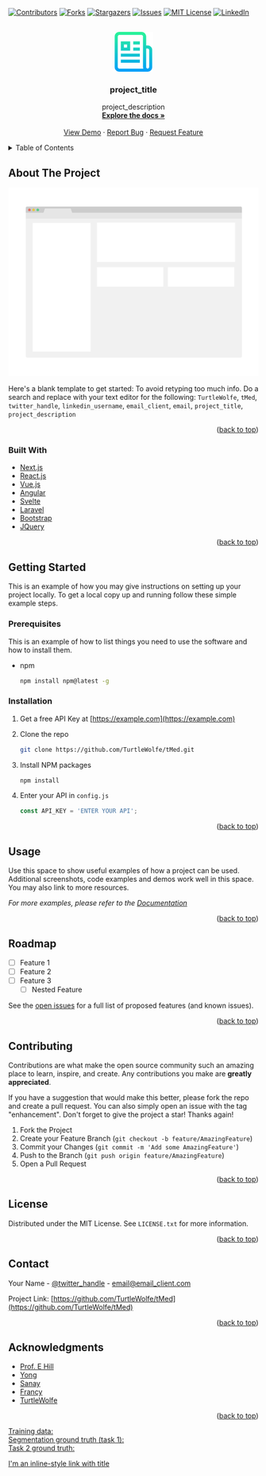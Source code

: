 <div id="top"></div>
<!--
*** Thanks for checking out the Best-README-Template. If you have a suggestion
*** that would make this better, please fork the repo and create a pull request
*** or simply open an issue with the tag "enhancement".
*** Don't forget to give the project a star!
*** Thanks again! Now go create something AMAZING! :D
-->

<!-- PROJECT SHIELDS -->
<!--
*** I'm using markdown "reference style" links for readability.
*** Reference links are enclosed in brackets [ ] instead of parentheses ( ).
*** See the bottom of this document for the declaration of the reference variables
*** for contributors-url, forks-url, etc. This is an optional, concise syntax you may use.
*** https://www.markdownguide.org/basic-syntax/#reference-style-links
-->
[![Contributors][contributors-shield]][contributors-url]
[![Forks][forks-shield]][forks-url]
[![Stargazers][stars-shield]][stars-url]
[![Issues][issues-shield]][issues-url]
[![MIT License][license-shield]][license-url]
[![LinkedIn][linkedin-shield]][linkedin-url]

<!-- PROJECT LOGO -->
<br />
<div align="center">
  <a href="https://github.com/TurtleWolfe/tMed">
    <img src="./Best-README-Template-master/images/logo.png" alt="Logo" width="80" height="80">
  </a>

<h3 align="center">project_title</h3>

  <p align="center">
    project_description
    <br />
    <a href="https://github.com/TurtleWolfe/tMed"><strong>Explore the docs »</strong></a>
    <br />
    <br />
    <a href="https://github.com/TurtleWolfe/tMed">View Demo</a>
    ·
    <a href="https://github.com/TurtleWolfe/tMed/issues">Report Bug</a>
    ·
    <a href="https://github.com/TurtleWolfe/tMed/issues">Request Feature</a>
  </p>
</div>

<!-- TABLE OF CONTENTS -->
<details>
  <summary>Table of Contents</summary>
  <ol>
    <li>
      <a href="#about-the-project">About The Project</a>
      <ul>
        <li><a href="#built-with">Built With</a></li>
      </ul>
    </li>
    <li>
      <a href="#getting-started">Getting Started</a>
      <ul>
        <li><a href="#prerequisites">Prerequisites</a></li>
        <li><a href="#installation">Installation</a></li>
      </ul>
    </li>
    <li><a href="#usage">Usage</a></li>
    <li><a href="#roadmap">Roadmap</a></li>
    <li><a href="#contributing">Contributing</a></li>
    <li><a href="#license">License</a></li>
    <li><a href="#contact">Contact</a></li>
    <li><a href="#acknowledgments">Acknowledgments</a></li>
  </ol>
</details>

<!-- ABOUT THE PROJECT -->
## About The Project

[![Product Name Screen Shot][product-screenshot]](https://example.com)

Here's a blank template to get started: To avoid retyping too much info. Do a search and replace with your text editor for the following: `TurtleWolfe`, `tMed`, `twitter_handle`, `linkedin_username`, `email_client`, `email`, `project_title`, `project_description`

<p align="right">(<a href="#top">back to top</a>)</p>

### Built With

* [Next.js](https://nextjs.org/)
* [React.js](https://reactjs.org/)
* [Vue.js](https://vuejs.org/)
* [Angular](https://angular.io/)
* [Svelte](https://svelte.dev/)
* [Laravel](https://laravel.com)
* [Bootstrap](https://getbootstrap.com)
* [JQuery](https://jquery.com)

<p align="right">(<a href="#top">back to top</a>)</p>

<!-- GETTING STARTED -->
## Getting Started

This is an example of how you may give instructions on setting up your project locally.
To get a local copy up and running follow these simple example steps.

### Prerequisites

This is an example of how to list things you need to use the software and how to install them.

* npm

  ```sh
  npm install npm@latest -g
  ```

### Installation

1. Get a free API Key at [https://example.com](https://example.com)
2. Clone the repo

   ```sh
   git clone https://github.com/TurtleWolfe/tMed.git
   ```

3. Install NPM packages

   ```sh
   npm install
   ```

4. Enter your API in `config.js`

   ```js
   const API_KEY = 'ENTER YOUR API';
   ```

<p align="right">(<a href="#top">back to top</a>)</p>

<!-- USAGE EXAMPLES -->
## Usage

Use this space to show useful examples of how a project can be used. Additional screenshots, code examples and demos work well in this space. You may also link to more resources.

_For more examples, please refer to the [Documentation](https://example.com)_

<p align="right">(<a href="#top">back to top</a>)</p>

<!-- ROADMAP -->
## Roadmap

- [ ] Feature 1
- [ ] Feature 2
- [ ] Feature 3
    - [ ] Nested Feature

See the [open issues](https://github.com/TurtleWolfe/tMed/issues) for a full list of proposed features (and known issues).

<p align="right">(<a href="#top">back to top</a>)</p>

<!-- CONTRIBUTING -->
## Contributing

Contributions are what make the open source community such an amazing place to learn, inspire, and create. Any contributions you make are **greatly appreciated**.

If you have a suggestion that would make this better, please fork the repo and create a pull request. You can also simply open an issue with the tag "enhancement".
Don't forget to give the project a star! Thanks again!

1. Fork the Project
2. Create your Feature Branch (`git checkout -b feature/AmazingFeature`)
3. Commit your Changes (`git commit -m 'Add some AmazingFeature'`)
4. Push to the Branch (`git push origin feature/AmazingFeature`)
5. Open a Pull Request

<p align="right">(<a href="#top">back to top</a>)</p>

<!-- LICENSE -->
## License

Distributed under the MIT License. See `LICENSE.txt` for more information.

<p align="right">(<a href="#top">back to top</a>)</p>

<!-- CONTACT -->
## Contact

Your Name - [@twitter_handle](https://twitter.com/twitter_handle) - email@email_client.com

Project Link: [https://github.com/TurtleWolfe/tMed](https://github.com/TurtleWolfe/tMed)

<p align="right">(<a href="#top">back to top</a>)</p>

<!-- ACKNOWLEDGMENTS -->
## Acknowledgments

* [Prof. E Hill]()
* [Yong]()
* [Sanay]()
* [Francy]()
* [TurtleWolfe]()

<p align="right">(<a href="#top">back to top</a>)</p>

[Training data:](https://isic-challenge-data.s3.amazonaws.com/2018/ISIC2018_Task1-2_Training_Input.zip "10.4 GB Training Data")  
[Segmentation ground truth (task 1):](https://isic-challenge-data.s3.amazonaws.com/2018/ISIC2018_Task1_Training_GroundTruth.zip "26 MB Training Ground Truth")  
[Task 2 ground truth:](https://isic-challenge-data.s3.amazonaws.com/2018/ISIC2018_Task2_Training_GroundTruth_v3.zip "33 MB Training Ground Truth")  

[I'm an inline-style link with title](https://www.google.com "Google's Homepage")  

<!-- MARKDOWN LINKS & IMAGES -->
<!-- https://www.markdownguide.org/basic-syntax/#reference-style-links -->
[contributors-shield]: https://img.shields.io/github/contributors/TurtleWolfe/tMed.svg?style=for-the-badge
[contributors-url]: https://github.com/TurtleWolfe/tMed/graphs/contributors
[forks-shield]: https://img.shields.io/github/forks/TurtleWolfe/tMed.svg?style=for-the-badge
[forks-url]: https://github.com/TurtleWolfe/tMed/network/members
[stars-shield]: https://img.shields.io/github/stars/TurtleWolfe/tMed.svg?style=for-the-badge
[stars-url]: https://github.com/TurtleWolfe/tMed/stargazers
[issues-shield]: https://img.shields.io/github/issues/TurtleWolfe/tMed.svg?style=for-the-badge
[issues-url]: https://github.com/TurtleWolfe/tMed/issues
[license-shield]: https://img.shields.io/github/license/TurtleWolfe/tMed.svg?style=for-the-badge
[license-url]: https://github.com/TurtleWolfe/tMed/blob/master/LICENSE.txt
[linkedin-shield]: https://img.shields.io/badge/-LinkedIn-black.svg?style=for-the-badge&logo=linkedin&colorB=555
[linkedin-url]: https://linkedin.com/in/linkedin_username
[product-screenshot]: ./Best-README-Template-master/images/screenshot.png
